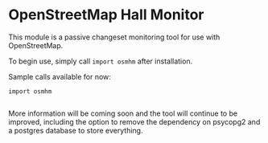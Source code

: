OpenStreetMap Hall Monitor
==========================

This module is a passive changeset monitoring tool for use with OpenStreetMap.

To begin use, simply call `import osmhm` after installation.

Sample calls available for now:

```
import osmhm


```

More information will be coming soon and the tool will continue to be improved, including the option to remove the dependency on psycopg2 and a postgres database to store everything.

